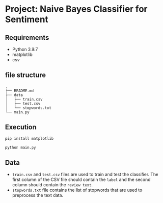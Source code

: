 # Project: Naive Bayes Classifier for Sentiment 
## Requirements

- Python 3.9.7
- matplotlib
- csv

## file structure
```
.  
├── README.md   
├── data          
│   ├── train.csv    
│   ├── test.csv    
│   └── stopwords.txt           
└── main.py  
```

## Execution
```bash
pip install matplotlib
```
```bash
python main.py
```

## Data
- `train.csv` and `test.csv` files are used to train and test the classifier. The first column of the CSV file should contain the `label` and the second column should contain the `review text`.
- `stopwords.txt` file contains the list of stopwords that are used to preprocess the text data.

